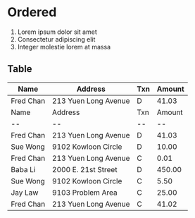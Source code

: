# Ordered

1. Lorem ipsum dolor sit amet
2. Consectetur adipiscing elit
3. Integer molestie lorem at massa

## Table
|Name|Address|Txn|Amount|
|--  |--     |-- |--    |
|Fred Chan|213 Yuen Long Avenue|D|41.03||Sue Wong|9102 Kowloon Circle|D|10.00||Fred Chan|213 Yuen Long Avenue|C|0.01||Baba Li|2000 E. 21st Street|D|450.00||Sue Wong|9102 Kowloon Circle|C|5.50||Jay Law|9103 Problem Area|C|25.00||Fred Chan|213 Yuen Long Avenue|C|41.02|
|Name|Address|Txn|Amount|
|--|--|--|--|
|Fred Chan|213 Yuen Long Avenue|D|41.03|
|Sue Wong|9102 Kowloon Circle|D|10.00|
|Fred Chan|213 Yuen Long Avenue|C|0.01|
|Baba Li|2000 E. 21st Street|D|450.00|
|Sue Wong|9102 Kowloon Circle|C|5.50|
|Jay Law|9103 Problem Area|C|25.00|
|Fred Chan|213 Yuen Long Avenue|C|41.02|